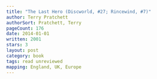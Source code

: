 ```yaml
---
title: "The Last Hero (Discworld, #27; Rincewind, #7)"
author: Terry Pratchett
authorSort: Pratchett, Terry
pageCount: 176
date: 2014-01-01
written: 2001
stars: 3
layout: post
category: book
tags: read unreviewed
mapping: England, UK, Europe
---
```


